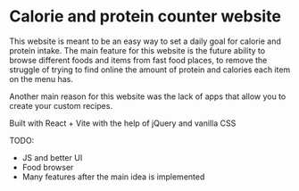 # Calorie and protein counter website

This website is meant to be an easy way to set a daily goal for calorie and protein intake. 
The main feature for this website is the future ability to browse different foods and items from fast food places, to remove the struggle of trying to find online the amount of protein and calories each item on the menu has.

Another main reason for this website was the lack of apps that allow you to create your custom recipes.

Built with React + Vite with the help of jQuery and vanilla CSS

TODO:
- JS and better UI
- Food browser
- Many features after the main idea is implemented